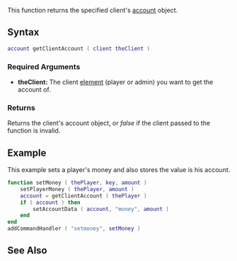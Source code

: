 This function returns the specified client's [account](/docs/account.md "wikilink") object.

Syntax
------

``` lua
account getClientAccount ( client theClient )
```

### Required Arguments

-   **theClient:** The client [element](/docs/element.md "wikilink") (player or admin) you want to get the account of.

### Returns

Returns the client's account object, or *false* if the client passed to the function is invalid.

Example
-------

This example sets a player's money and also stores the value is his account.

``` lua
function setMoney ( thePlayer, key, amount )
    setPlayerMoney ( thePlayer, amount )
    account = getClientAccount ( thePlayer )
    if ( account ) then
        setAccountData ( account, "money", amount )
    end
end
addCommandHandler ( "setmoney", setMoney )
```

See Also
--------
